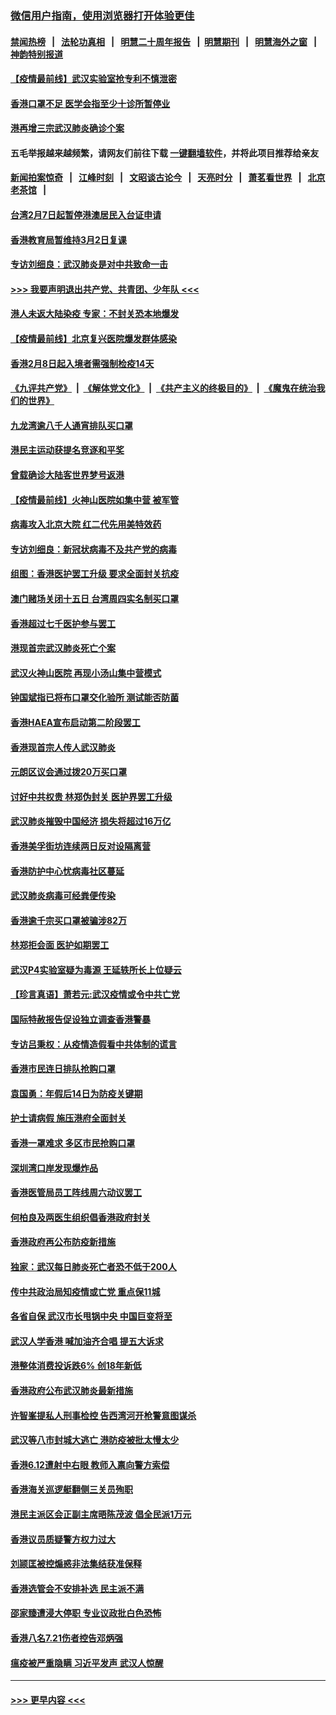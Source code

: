 ### [微信用户指南，使用浏览器打开体验更佳](https://github.com/gfw-breaker/banned-news1/blob/master/indexes/wechat-guide.md?t=0)
#### [禁闻热榜](热点新闻.md?t=0)  &nbsp;&nbsp;|&nbsp;&nbsp; [法轮功真相](https://github.com/gfw-breaker/truth/blob/master/README.md?t=0) &nbsp;&nbsp;|&nbsp;&nbsp; [明慧二十周年报告](https://github.com/gfw-breaker/mh-reports/blob/master/README.md?t=0) &nbsp;&nbsp;|&nbsp;&nbsp;[明慧期刊](https://github.com/gfw-breaker/mh-qikan) &nbsp;&nbsp;|&nbsp;&nbsp; [明慧海外之窗](https://github.com/gfw-breaker/mh-news/blob/master/README.md?t=0) &nbsp;&nbsp;|&nbsp;&nbsp; [神韵特别报道](https://github.com/gfw-breaker/mh-news/blob/master/shenyun.md?t=0)
#### [【疫情最前线】武汉实验室抢专利不慎泄密](../pages/nsc415/n11850310.md?t=02071433) 
#### [香港口罩不足 医学会指至少十诊所暂停业](../pages/nsc415/n11850301.md?t=02071433) 
#### [港再增三宗武汉肺炎确诊个案](../pages/nsc415/n11850328.md?t=02071433) 
#### 五毛举报越来越频繁，请网友们前往下载 [一键翻墙软件](https://github.com/gfw-breaker/ssr-accounts)，并将此项目推荐给亲友
#### [新闻拍案惊奇](https://github.com/gfw-breaker/banned-news1/blob/master/pages/link4.md) &nbsp;&nbsp;|&nbsp;&nbsp; [江峰时刻](https://github.com/gfw-breaker/banned-news1/blob/master/pages/link4.md) &nbsp;&nbsp;|&nbsp;&nbsp; [文昭谈古论今](https://github.com/gfw-breaker/banned-news1/blob/master/pages/link4.md) &nbsp;&nbsp;|&nbsp;&nbsp; [天亮时分](https://github.com/gfw-breaker/banned-news1/blob/master/pages/link4.md) &nbsp;&nbsp;|&nbsp;&nbsp; [萧茗看世界](https://github.com/gfw-breaker/banned-news1/blob/master/pages/link4.md) &nbsp;&nbsp;|&nbsp;&nbsp; [北京老茶馆](https://github.com/gfw-breaker/banned-news1/blob/master/pages/link4.md) &nbsp;&nbsp;|&nbsp;&nbsp; 
#### [台湾2月7日起暂停港澳居民入台证申请](../pages/nsc415/n11850304.md?t=02071433) 
#### [香港教育局暂维持3月2日复课](../pages/nsc415/n11850260.md?t=02071433) 
#### [专访刘细良：武汉肺炎是对中共致命一击](../pages/nsc415/n11849934.md?t=02071433) 
#### [>>> 我要声明退出共产党、共青团、少年队 <<<](https://github.com/begood0513/goodnews/blob/master/quit/letter.md) 
#### [港人未返大陆染疫 专家：不封关恐本地爆发](../pages/nsc415/n11848021.md?t=02071433) 
#### [【疫情最前线】北京复兴医院爆发群体感染](../pages/nsc415/n11847626.md?t=02071433) 
#### [香港2月8日起入境者需强制检疫14天](../pages/nsc415/n11847658.md?t=02071433) 
#### [《九评共产党》](https://github.com/begood0513/9ping.md/blob/master/README.md) &nbsp;|&nbsp; [《解体党文化》](../../../../jtdwh.md/blob/master/README.md)  &nbsp;|&nbsp; [《共产主义的终极目的》](../../../../gczydzjmd.md/blob/master/README.md) &nbsp;|&nbsp; [《魔鬼在统治我们的世界》](../../../../mgztzwmdsj.md/blob/master/README.md) 
#### [九龙湾逾八千人通宵排队买口罩](../pages/nsc415/n11847647.md?t=02071433) 
#### [港民主运动获提名竞逐和平奖](../pages/nsc415/n11847633.md?t=02071433) 
#### [曾载确诊大陆客世界梦号返港](../pages/nsc415/n11847608.md?t=02071433) 
#### [【疫情最前线】火神山医院如集中营 被军管](../pages/nsc415/n11847524.md?t=02071433) 
#### [病毒攻入北京大院 红二代先用美特效药](../pages/nsc415/n11847427.md?t=02071433) 
#### [专访刘细良：新冠状病毒不及共产党的病毒](../pages/nsc415/n11847164.md?t=02071433) 
#### [组图：香港医护罢工升级 要求全面封关抗疫](../pages/nsc415/n11844107.md?t=02071433) 
#### [澳门赌场关闭十五日 台湾周四实名制买口罩](../pages/nsc415/n11845083.md?t=02071433) 
#### [香港超过七千医护参与罢工](../pages/nsc415/n11845051.md?t=02071433) 
#### [港现首宗武汉肺炎死亡个案](../pages/nsc415/n11844998.md?t=02071433) 
#### [武汉火神山医院 再现小汤山集中营模式](../pages/nsc415/n11844763.md?t=02071433) 
#### [钟国斌指已将布口罩交化验所 测试能否防菌](../pages/nsc415/n11842783.md?t=02071433) 
#### [香港HAEA宣布启动第二阶段罢工](../pages/nsc415/n11842723.md?t=02071433) 
#### [香港现首宗人传人武汉肺炎](../pages/nsc415/n11842766.md?t=02071433) 
#### [元朗区议会通过拨20万买口罩](../pages/nsc415/n11842754.md?t=02071433) 
#### [讨好中共权贵 林郑伪封关 医护界罢工升级](../pages/nsc415/n11842359.md?t=02071433) 
#### [武汉肺炎摧毁中国经济 损失将超过16万亿](../pages/nsc415/n11839723.md?t=02071433) 
#### [香港美孚街坊连续两日反对设隔离营](../pages/nsc415/n11839962.md?t=02071433) 
#### [香港防护中心忧病毒社区蔓延](../pages/nsc415/n11839933.md?t=02071433) 
#### [武汉肺炎病毒可经粪便传染](../pages/nsc415/n11839939.md?t=02071433) 
#### [香港逾千宗买口罩被骗涉82万](../pages/nsc415/n11839914.md?t=02071433) 
#### [林郑拒会面 医护如期罢工](../pages/nsc415/n11839892.md?t=02071433) 
#### [武汉P4实验室疑为毒源 王延轶所长上位疑云](../pages/nsc415/n11835543.md?t=02071433) 
#### [【珍言真语】萧若元:武汉疫情或令中共亡党](../pages/nsc415/n11829394.md?t=02071433) 
#### [国际特赦报告促设独立调查香港警暴](../pages/nsc415/n11833845.md?t=02071433) 
#### [专访吕秉权：从疫情造假看中共体制的谎言](../pages/nsc415/n11833813.md?t=02071433) 
#### [香港市民连日排队抢购口罩](../pages/nsc415/n11833794.md?t=02071433) 
#### [袁国勇：年假后14日为防疫关键期](../pages/nsc415/n11831088.md?t=02071433) 
#### [护士请病假 施压港府全面封关](../pages/nsc415/n11831030.md?t=02071433) 
#### [香港一罩难求 多区市民抢购口罩](../pages/nsc415/n11831002.md?t=02071433) 
#### [深圳湾口岸发现爆炸品](../pages/nsc415/n11828802.md?t=02071433) 
#### [香港医管局员工阵线周六动议罢工](../pages/nsc415/n11828762.md?t=02071433) 
#### [何柏良及两医生组织倡香港政府封关](../pages/nsc415/n11828749.md?t=02071433) 
#### [香港政府再公布防疫新措施](../pages/nsc415/n11828716.md?t=02071433) 
#### [独家：武汉每日肺炎死亡者恐不低于200人](../pages/nsc415/n11828240.md?t=02071433) 
#### [传中共政治局知疫情或亡党 重点保11城](../pages/nsc415/n11828145.md?t=02071433) 
#### [各省自保 武汉市长甩锅中央 中国巨变将至](../pages/nsc415/n11828021.md?t=02071433) 
#### [武汉人学香港 喊加油齐合唱 提五大诉求](../pages/nsc415/n11827046.md?t=02071433) 
#### [港整体消费投诉跌6% 创18年新低](../pages/nsc415/n11817280.md?t=02071433) 
#### [香港政府公布武汉肺炎最新措施](../pages/nsc415/n11817152.md?t=02071433) 
#### [许智峯提私人刑事检控 告西湾河开枪警意图谋杀](../pages/nsc415/n11817132.md?t=02071433) 
#### [武汉等八市封城大逃亡 港防疫被批太慢太少](../pages/nsc415/n11817058.md?t=02071433) 
#### [香港6.12遭射中右眼 教师入禀向警方索偿](../pages/nsc415/n11814678.md?t=02071433) 
#### [香港海关巡逻艇翻侧三关员殉职](../pages/nsc415/n11814604.md?t=02071433) 
#### [港民主派区会正副主席晤陈茂波 倡全民派1万元](../pages/nsc415/n11814582.md?t=02071433) 
#### [香港议员质疑警方权力过大](../pages/nsc415/n11814560.md?t=02071433) 
#### [刘颕匡被控煽惑非法集结获准保释](../pages/nsc415/n11811727.md?t=02071433) 
#### [香港选管会不安排补选 民主派不满](../pages/nsc415/n11811691.md?t=02071433) 
#### [邵家臻遭浸大停职 专业议政批白色恐怖](../pages/nsc415/n11811670.md?t=02071433) 
#### [香港八名7.21伤者控告邓炳强](../pages/nsc415/n11811623.md?t=02071433) 
#### [瘟疫被严重隐瞒 习近平发声 武汉人惊醒](../pages/nsc415/n11811186.md?t=02071433) 

----
#### [ >>> 更早内容 <<< ](../indexes/nsc415-earlier.md)
